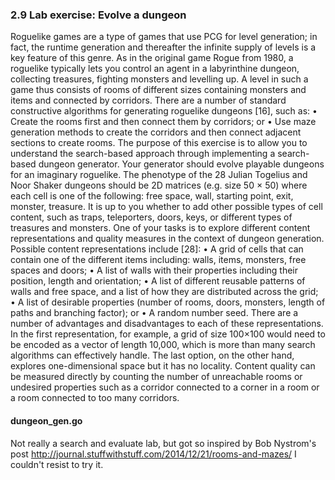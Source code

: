 ### 2.9 Lab exercise: Evolve a dungeon
Roguelike games are a type of games that use PCG for level generation; in fact,
the runtime generation and thereafter the infinite supply of levels is a key feature of
this genre. As in the original game Rogue from 1980, a roguelike typically lets you
control an agent in a labyrinthine dungeon, collecting treasures, fighting monsters
and levelling up. A level in such a game thus consists of rooms of different sizes
containing monsters and items and connected by corridors. There are a number of
standard constructive algorithms for generating roguelike dungeons [16], such as:
• Create the rooms first and then connect them by corridors; or
• Use maze generation methods to create the corridors and then connect adjacent
sections to create rooms.
The purpose of this exercise is to allow you to understand the search-based approach
through implementing a search-based dungeon generator. Your generator
should evolve playable dungeons for an imaginary roguelike. The phenotype of the
28 Julian Togelius and Noor Shaker
dungeons should be 2D matrices (e.g. size 50 × 50) where each cell is one of the
following: free space, wall, starting point, exit, monster, treasure. It is up to you
whether to add other possible types of cell content, such as traps, teleporters, doors,
keys, or different types of treasures and monsters. One of your tasks is to explore
different content representations and quality measures in the context of dungeon
generation. Possible content representations include [28]:
• A grid of cells that can contain one of the different items including: walls, items,
monsters, free spaces and doors;
• A list of walls with their properties including their position, length and orientation;
• A list of different reusable patterns of walls and free space, and a list of how they
are distributed across the grid;
• A list of desirable properties (number of rooms, doors, monsters, length of paths
and branching factor); or
• A random number seed.
There are a number of advantages and disadvantages to each of these representations.
In the first representation, for example, a grid of size 100×100 would need to
be encoded as a vector of length 10,000, which is more than many search algorithms
can effectively handle. The last option, on the other hand, explores one-dimensional
space but it has no locality.
Content quality can be measured directly by counting the number of unreachable
rooms or undesired properties such as a corridor connected to a corner in a room or
a room connected to too many corridors.


#### dungeon_gen.go
Not really a search and evaluate lab, but got so inspired by Bob Nystrom's post http://journal.stuffwithstuff.com/2014/12/21/rooms-and-mazes/ I couldn't resist to try it. 
